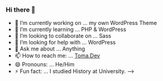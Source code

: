 ### Hi there 👋


- 🔭 I’m currently working on ... my own WordPress Theme
- 🌱 I’m currently learning ... PHP & WordPress
- 👯 I’m looking to collaborate on ... Sass
- 🤔 I’m looking for help with ... WordPress
- 💬 Ask me about ... Anything
- 📫 How to reach me: ... [Toma.Dev](https://www.toma.dev)
- 😄 Pronouns: ... He/Him
- ⚡ Fun fact: ... I studied History at University. 
-->
